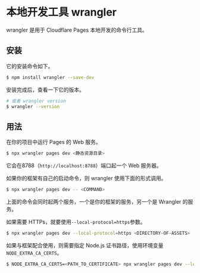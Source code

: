 # 本地开发工具 wrangler

wrangler 是用于 Cloudflare Pages 本地开发的命令行工具。

## 安装

它的安装命令如下。

```bash
$ npm install wrangler --save-dev
```

安装完成后，查看一下它的版本。

```bash
# 或者 wrangler version
$ wrangler --version
```

## 用法

在你的项目中运行 Pages 的 Web 服务。

```bash
$ npx wrangler pages dev <静态资源目录>
```

它会在8788（`http://localhost:8788`）端口起一个 Web 服务器。

如果你的框架有自己的启动命令，则 wrangler 使用下面的形式调用。

```bash
$ npx wrangler pages dev -- <COMMAND>
```

上面的命令会同时起两个服务，一个是你的框架的服务，另一个是 Wrangler 的服务。

如果需要 HTTPs，就要使用`--local-protocol=https`参数。

```bash
$ npx wrangler pages dev --local-protocol=https <DIRECTORY-OF-ASSETS>
```

如果与框架配合使用，则需要指定 Node.js 证书路径，使用环境变量`NODE_EXTRA_CA_CERTS`。

```bash
$ NODE_EXTRA_CA_CERTS=<PATH_TO_CERTIFICATE> npx wrangler pages dev --local-protocol=https -- <COMMAND>
```